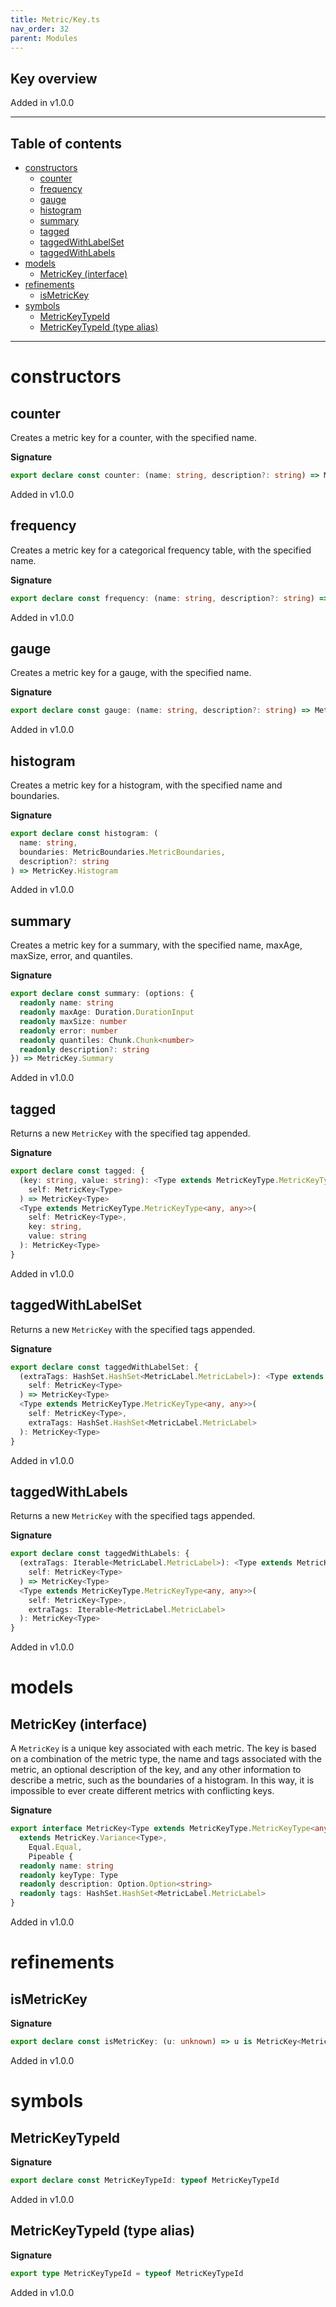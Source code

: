 ```yaml
---
title: Metric/Key.ts
nav_order: 32
parent: Modules
---
```


## Key overview

Added in v1.0.0

---

<h2 class="text-delta">Table of contents</h2>

- [constructors](#constructors)
  - [counter](#counter)
  - [frequency](#frequency)
  - [gauge](#gauge)
  - [histogram](#histogram)
  - [summary](#summary)
  - [tagged](#tagged)
  - [taggedWithLabelSet](#taggedwithlabelset)
  - [taggedWithLabels](#taggedwithlabels)
- [models](#models)
  - [MetricKey (interface)](#metrickey-interface)
- [refinements](#refinements)
  - [isMetricKey](#ismetrickey)
- [symbols](#symbols)
  - [MetricKeyTypeId](#metrickeytypeid)
  - [MetricKeyTypeId (type alias)](#metrickeytypeid-type-alias)

---

# constructors

## counter

Creates a metric key for a counter, with the specified name.

**Signature**

```ts
export declare const counter: (name: string, description?: string) => MetricKey.Counter
```

Added in v1.0.0

## frequency

Creates a metric key for a categorical frequency table, with the specified
name.

**Signature**

```ts
export declare const frequency: (name: string, description?: string) => MetricKey.Frequency
```

Added in v1.0.0

## gauge

Creates a metric key for a gauge, with the specified name.

**Signature**

```ts
export declare const gauge: (name: string, description?: string) => MetricKey.Gauge
```

Added in v1.0.0

## histogram

Creates a metric key for a histogram, with the specified name and boundaries.

**Signature**

```ts
export declare const histogram: (
  name: string,
  boundaries: MetricBoundaries.MetricBoundaries,
  description?: string
) => MetricKey.Histogram
```

Added in v1.0.0

## summary

Creates a metric key for a summary, with the specified name, maxAge,
maxSize, error, and quantiles.

**Signature**

```ts
export declare const summary: (options: {
  readonly name: string
  readonly maxAge: Duration.DurationInput
  readonly maxSize: number
  readonly error: number
  readonly quantiles: Chunk.Chunk<number>
  readonly description?: string
}) => MetricKey.Summary
```

Added in v1.0.0

## tagged

Returns a new `MetricKey` with the specified tag appended.

**Signature**

```ts
export declare const tagged: {
  (key: string, value: string): <Type extends MetricKeyType.MetricKeyType<any, any>>(
    self: MetricKey<Type>
  ) => MetricKey<Type>
  <Type extends MetricKeyType.MetricKeyType<any, any>>(
    self: MetricKey<Type>,
    key: string,
    value: string
  ): MetricKey<Type>
}
```

Added in v1.0.0

## taggedWithLabelSet

Returns a new `MetricKey` with the specified tags appended.

**Signature**

```ts
export declare const taggedWithLabelSet: {
  (extraTags: HashSet.HashSet<MetricLabel.MetricLabel>): <Type extends MetricKeyType.MetricKeyType<any, any>>(
    self: MetricKey<Type>
  ) => MetricKey<Type>
  <Type extends MetricKeyType.MetricKeyType<any, any>>(
    self: MetricKey<Type>,
    extraTags: HashSet.HashSet<MetricLabel.MetricLabel>
  ): MetricKey<Type>
}
```

Added in v1.0.0

## taggedWithLabels

Returns a new `MetricKey` with the specified tags appended.

**Signature**

```ts
export declare const taggedWithLabels: {
  (extraTags: Iterable<MetricLabel.MetricLabel>): <Type extends MetricKeyType.MetricKeyType<any, any>>(
    self: MetricKey<Type>
  ) => MetricKey<Type>
  <Type extends MetricKeyType.MetricKeyType<any, any>>(
    self: MetricKey<Type>,
    extraTags: Iterable<MetricLabel.MetricLabel>
  ): MetricKey<Type>
}
```

Added in v1.0.0

# models

## MetricKey (interface)

A `MetricKey` is a unique key associated with each metric. The key is based
on a combination of the metric type, the name and tags associated with the
metric, an optional description of the key, and any other information to
describe a metric, such as the boundaries of a histogram. In this way, it is
impossible to ever create different metrics with conflicting keys.

**Signature**

```ts
export interface MetricKey<Type extends MetricKeyType.MetricKeyType<any, any>>
  extends MetricKey.Variance<Type>,
    Equal.Equal,
    Pipeable {
  readonly name: string
  readonly keyType: Type
  readonly description: Option.Option<string>
  readonly tags: HashSet.HashSet<MetricLabel.MetricLabel>
}
```

Added in v1.0.0

# refinements

## isMetricKey

**Signature**

```ts
export declare const isMetricKey: (u: unknown) => u is MetricKey<MetricKeyType.MetricKeyType<unknown, unknown>>
```

Added in v1.0.0

# symbols

## MetricKeyTypeId

**Signature**

```ts
export declare const MetricKeyTypeId: typeof MetricKeyTypeId
```

Added in v1.0.0

## MetricKeyTypeId (type alias)

**Signature**

```ts
export type MetricKeyTypeId = typeof MetricKeyTypeId
```

Added in v1.0.0
